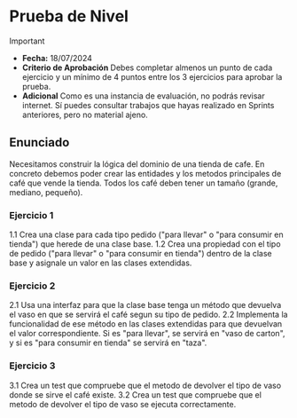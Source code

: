 # Prueba de Nivel
> [!IMPORTANT]
> - **Fecha:** 18/07/2024
> - **Criterio de Aprobación** Debes completar almenos un punto de cada ejercicio y un mínimo de 4 puntos entre los 3 ejercicios para aprobar la prueba.
> - **Adicional** Como es una instancia de evaluación, no podrás revisar internet. Sí puedes consultar trabajos que hayas realizado en Sprints anteriores, pero no material ajeno.

## Enunciado

Necesitamos construir la lógica del dominio de una tienda de cafe. En concreto debemos poder crear las entidades y los metodos principales de café que vende la tienda. Todos los café deben tener un tamaño (grande, mediano, pequeño).

### Ejercicio 1

1.1 Crea una clase para cada tipo pedido ("para llevar" o "para consumir en tienda") que herede de una clase base.
1.2 Crea una propiedad con el tipo de pedido ("para llevar" o "para consumir en tienda") dentro de la clase base y asignale un valor en las clases extendidas.

### Ejercicio 2

2.1 Usa una interfaz para que la clase base tenga un método que devuelva el vaso en que se servirá el café segun su tipo de pedido.
2.2 Implementa la funcionalidad de ese método en las clases extendidas para que devuelvan el valor correspondiente. Si es "para llevar", se servirá en "vaso de carton", y si es "para consumir en tienda" se servirá en "taza".

### Ejercicio 3

3.1 Crea un test que compruebe que el metodo de devolver el tipo de vaso donde se sirve el café existe.
3.2 Crea un test que compruebe que el metodo de devolver el tipo de vaso se ejecuta correctamente.
